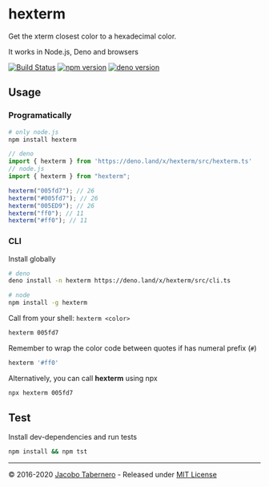 # hexterm

Get the xterm closest color to a hexadecimal color.

It works in Node.js, Deno and browsers

[![Build Status](https://travis-ci.org/jacoborus/hexterm.svg?branch=master)](https://travis-ci.org/jacoborus/hexterm)
[![npm version](https://badge.fury.io/js/hexterm.svg)](https://www.npmjs.com/package/hexterm)
[![deno version](https://shield.deno.dev/x/buckets)](https://deno.land/x/hexterm)


## Usage

### Programatically

```sh
# only node.js
npm install hexterm
```

```js
// deno
import { hexterm } from 'https://deno.land/x/hexterm/src/hexterm.ts'
// node.js
import { hexterm } from "hexterm";

hexterm("005fd7"); // 26
hexterm("#005fd7"); // 26
hexterm("005ED9"); // 26
hexterm("ff0"); // 11
hexterm("#ff0"); // 11
```

### CLI

Install globally

```sh
# deno
deno install -n hexterm https://deno.land/x/hexterm/src/cli.ts

# node
npm install -g hexterm
```

Call from your shell: `hexterm <color>`

```sh
hexterm 005fd7
```

Remember to wrap the color code between quotes if has numeral prefix (`#`)

```sh
hexterm '#ff0'
```

Alternatively, you can call **hexterm** using npx

```sh
npx hexterm 005fd7
```

## Test

Install dev-dependencies and run tests

```sh
npm install && npm tst
```

---

© 2016-2020 [Jacobo Tabernero](https://github.com/jacoborus) - Released under
[MIT License](https://raw.github.com/jacoborus/hexterm/master/LICENSE)
